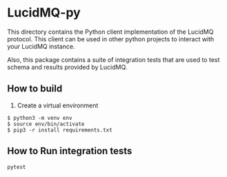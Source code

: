 # LucidMQ-py

This directory contains the Python client implementation of the LucidMQ protocol. This client can be used in other python projects to interact with your LucidMQ instance. 

Also, this package contains a suite of integration tests that are used to test schema and results provided by LucidMQ.

## How to build

1. Create a virtual environment
```
$ python3 -m venv env
$ source env/bin/activate
$ pip3 -r install requirements.txt
```

## How to Run integration tests
```
pytest
```